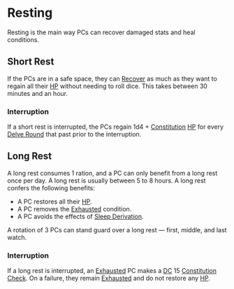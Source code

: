 # Resting

Resting is the main way PCs can recover damaged stats and heal conditions.

## Short Rest

If the PCs are in a safe space, they can [Recover](../Exploration/Delving.md#Recover) as much as they want to regain all their [HP](../../Player%20Characters/Derived%20Statistics/Hit%20Points.md) without needing to roll dice. This takes between 30 minutes and an hour.

### Interruption

If a short rest is interrupted, the PCs regain 1d4 + [Constitution](../../Player%20Characters/The%20Ability%20Scores/Constitution.md) [HP](../../Player%20Characters/Derived%20Statistics/Hit%20Points.md) for every [Delve Round](Round.md#Delve%20Round) that past prior to the interruption.

## Long Rest

A long rest consumes 1 ration, and a PC can only benefit from a long rest once per day. A long rest is usually between 5 to 8 hours. A long rest confers the following benefits:

- A PC restores all their [HP](../../Player%20Characters/Derived%20Statistics/Hit%20Points.md).
- A PC removes the [Exhausted](../Conditions/Exhausted.md) condition.
- A PC avoids the effects of [Sleep Derivation](../Hazards/Biological%20Hazards.md#Sleep%20Derivation).

A rotation of 3 PCs can stand guard over a long rest — first, middle, and last watch.

### Interruption

If a long rest is interrupted, an [Exhausted](../Conditions/Exhausted.md) PC makes a [DC](DC.md) 15 [Constitution](../../Player%20Characters/The%20Ability%20Scores/Constitution.md) [Check](Check.md). On a failure, they remain [Exhausted](../Conditions/Exhausted.md) and do not restore any [HP](../../Player%20Characters/Derived%20Statistics/Hit%20Points.md).
